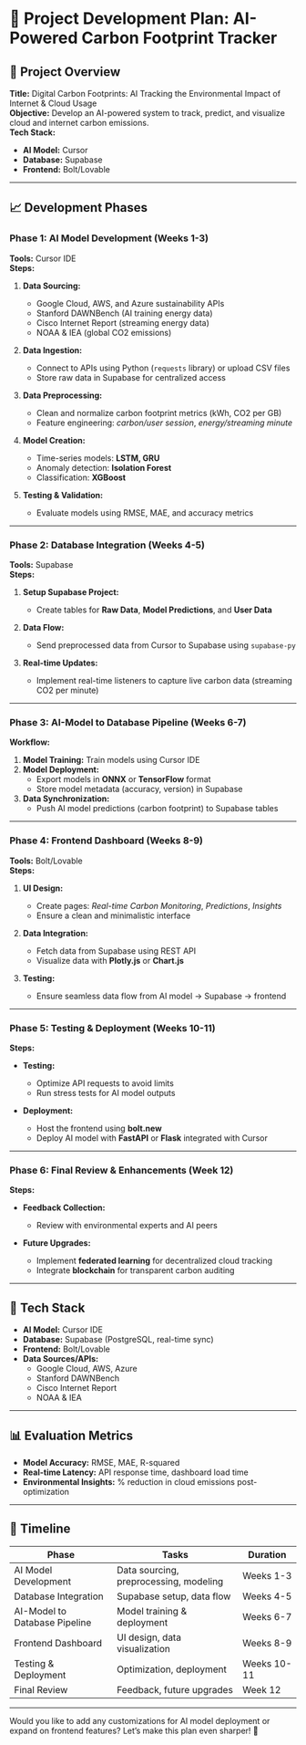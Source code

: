 # 🌿 Project Development Plan: AI-Powered Carbon Footprint Tracker

## 📌 Project Overview

**Title:** Digital Carbon Footprints: AI Tracking the Environmental Impact of Internet & Cloud Usage  
**Objective:** Develop an AI-powered system to track, predict, and visualize cloud and internet carbon emissions.  
**Tech Stack:**  
- **AI Model:** Cursor  
- **Database:** Supabase  
- **Frontend:** Bolt/Lovable  

---

## 📈 Development Phases

### Phase 1: AI Model Development (Weeks 1-3)

**Tools:** Cursor IDE  
**Steps:**

1. **Data Sourcing:**
   - Google Cloud, AWS, and Azure sustainability APIs
   - Stanford DAWNBench (AI training energy data)
   - Cisco Internet Report (streaming energy data)
   - NOAA & IEA (global CO2 emissions)

2. **Data Ingestion:**
   - Connect to APIs using Python (`requests` library) or upload CSV files
   - Store raw data in Supabase for centralized access

3. **Data Preprocessing:**
   - Clean and normalize carbon footprint metrics (kWh, CO2 per GB)
   - Feature engineering: *carbon/user session*, *energy/streaming minute*

4. **Model Creation:**
   - Time-series models: **LSTM, GRU**
   - Anomaly detection: **Isolation Forest**
   - Classification: **XGBoost**

5. **Testing & Validation:**
   - Evaluate models using RMSE, MAE, and accuracy metrics

---

### Phase 2: Database Integration (Weeks 4-5)

**Tools:** Supabase  
**Steps:**

1. **Setup Supabase Project:**
   - Create tables for **Raw Data**, **Model Predictions**, and **User Data**

2. **Data Flow:**
   - Send preprocessed data from Cursor to Supabase using `supabase-py`

3. **Real-time Updates:**
   - Implement real-time listeners to capture live carbon data (streaming CO2 per minute)

---

### Phase 3: AI-Model to Database Pipeline (Weeks 6-7)

**Workflow:**

1. **Model Training:** Train models using Cursor IDE
2. **Model Deployment:**
   - Export models in **ONNX** or **TensorFlow** format
   - Store model metadata (accuracy, version) in Supabase
3. **Data Synchronization:**
   - Push AI model predictions (carbon footprint) to Supabase tables

---

### Phase 4: Frontend Dashboard (Weeks 8-9)

**Tools:** Bolt/Lovable  
**Steps:**

1. **UI Design:**
   - Create pages: *Real-time Carbon Monitoring*, *Predictions*, *Insights*
   - Ensure a clean and minimalistic interface

2. **Data Integration:**
   - Fetch data from Supabase using REST API
   - Visualize data with **Plotly.js** or **Chart.js**

3. **Testing:**
   - Ensure seamless data flow from AI model → Supabase → frontend

---

### Phase 5: Testing & Deployment (Weeks 10-11)

**Steps:**

- **Testing:**
  - Optimize API requests to avoid limits
  - Run stress tests for AI model outputs

- **Deployment:**
  - Host the frontend using **bolt.new**
  - Deploy AI model with **FastAPI** or **Flask** integrated with Cursor

---

### Phase 6: Final Review & Enhancements (Week 12)

**Steps:**

- **Feedback Collection:**
  - Review with environmental experts and AI peers

- **Future Upgrades:**
  - Implement **federated learning** for decentralized cloud tracking
  - Integrate **blockchain** for transparent carbon auditing

---

## 🚀 Tech Stack

- **AI Model:** Cursor IDE  
- **Database:** Supabase (PostgreSQL, real-time sync)  
- **Frontend:** Bolt/Lovable  
- **Data Sources/APIs:**
  - Google Cloud, AWS, Azure
  - Stanford DAWNBench
  - Cisco Internet Report
  - NOAA & IEA

---

## 📊 Evaluation Metrics

- **Model Accuracy:** RMSE, MAE, R-squared
- **Real-time Latency:** API response time, dashboard load time
- **Environmental Insights:** % reduction in cloud emissions post-optimization

---

## 📅 Timeline

| Phase                         | Tasks                                | Duration        |
|-------------------------------|--------------------------------------|-----------------|
| AI Model Development          | Data sourcing, preprocessing, modeling | Weeks 1-3       |
| Database Integration          | Supabase setup, data flow            | Weeks 4-5       |
| AI-Model to Database Pipeline | Model training & deployment          | Weeks 6-7       |
| Frontend Dashboard            | UI design, data visualization        | Weeks 8-9       |
| Testing & Deployment          | Optimization, deployment             | Weeks 10-11     |
| Final Review                  | Feedback, future upgrades            | Week 12         |

---

Would you like to add any customizations for AI model deployment or expand on frontend features? Let’s make this plan even sharper! 🌿
